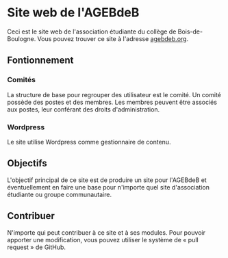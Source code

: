 # Site web de l'AGEBdeB
Ceci est le site web de l'association étudiante du collège de Bois-de-Boulogne. Vous pouvez trouver ce site à l'adresse [agebdeb.org](http://www.agebdeb.org/).

## Fontionnement

### Comités
La structure de base pour regrouper des utilisateur est le comité. Un comité possède des postes et des membres. Les membres peuvent être associés aux postes, leur conférant des droits d'administration.

### Wordpress
Le site utilise Wordpress comme gestionnaire de contenu.

## Objectifs
L'objectif principal de ce site est de produire un site pour l'AGEBdeB et éventuellement en faire une base pour n'importe quel site d'association étudiante ou groupe communautaire.

## Contribuer
N'importe qui peut contribuer à ce site et à ses modules. Pour pouvoir apporter une modification, vous pouvez utiliser le système de « pull request » de GitHub.

